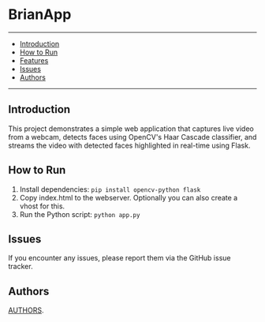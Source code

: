 # BrianApp

--------------
* [Introduction](#introduction)
* [How to Run](#how-to-run)
* [Features](#features)
* [Issues](#issues)
* [Authors](#authors)
--------------

## Introduction

This project demonstrates a simple web application that captures live video from a webcam, detects faces using OpenCV's Haar Cascade classifier, and streams the video with detected faces highlighted in real-time using Flask.

## How to Run

1. Install dependencies:
```pip install opencv-python flask```
2. Copy index.html to the webserver. Optionally you can also create a vhost for this.
3. Run the Python script:
```python app.py```

## Issues

If you encounter any issues, please report them via the GitHub issue tracker.

## Authors

[AUTHORS](AUTHORS).
